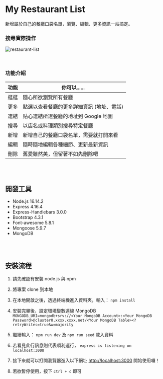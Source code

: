 # My Restaurant List
新增屬於自己的餐廳口袋名單，瀏覽、編輯、更多資訊一站搞定。

### 搜尋實際操作
![restaurant-list](https://user-images.githubusercontent.com/108853120/180142857-2b667937-39b5-464c-a835-ad9700120085.gif)


<br />

### 功能介紹

| 功能 | 你可以...... |
| ------ | ----------- |
| 逛逛  | 隨心所欲瀏覽所有餐廳 |
| 更多 | 點選以查看餐廳的更多詳細資訊 (地址、電話) |
| 連結    | 貼心連結所選餐廳的地址到 Google 地圖 |
| 搜尋    | 以店名或料理類別搜尋特定餐廳 |
| 新增    | 新增自己的餐廳口袋名單，需要就打開來看 |
| 編輯    | 隨時隨地編輯各種細節、更新最新資訊 |
| 刪除    | 舊愛雖然美，但留著不如先刪除吧 |
<br />
<br />

## 開發工具
- Node.js 16.14.2
- Express 4.16.4
- Express-Handlebars 3.0.0
- Bootstrap 4.3.1
- Font-awesome 5.8.1
- Mongoose 5.9.7
- MongoDB
<br />
<br />


## 安裝流程
1. 請先確認有安裝 node.js 與 npm

2. 將專案 clone 到本地

3. 在本地開啟之後，透過終端機進入資料夾，輸入： `npm install`

4. 安裝完畢後，設定環境變數連線 MongoDB
`MONGODB_URI=mongodb+srv://<Your MongoDB Account>:<Your MongoDB Password>@cluster0.xxxx.xxxx.net/<Your MongoDB Table><?retryWrites=true&w=majority`

5. 繼續輸入： `npm run dev` 及 `npm run seed` 載入資料

5. 若看見此行訊息則代表順利運行， `express is listening on localhost:3000`

6. 接下來就可以打開瀏覽器進入以下網址 [http://localhost:3000](http://localhost:3000) 開始使用囉！

7. 若欲暫停使用，按下 `ctrl + c` 即可
